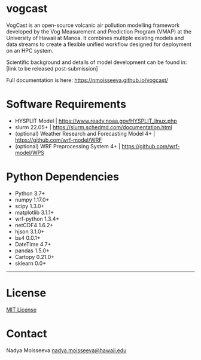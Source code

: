 # vogcast

VogCast is an open-source volcanic air pollution modelling framework developed by the Vog Measurement and Prediction Program (VMAP) at the University of Hawaii at Manoa. It combines multiple existing models and data streams to create a flexible unified workflow designed for deployment on an HPC system. 

Scientific background and details of model development can be found in: [link to be released post-submission]

Full documentation is here: https://nmoisseeva.github.io/vogcast/

# Software Requirements

* HYSPLIT Model | https://www.ready.noaa.gov/HYSPLIT_linux.php
* slurm 22.05+ | https://slurm.schedmd.com/documentation.html
* (optional) Weather Research and Forecasting Model 4+ | https://github.com/wrf-model/WRF
* (optional) WRF Preprocessing System 4+ | https://github.com/wrf-model/WPS


# Python Dependencies

* Python 3.7+
* numpy 1.17.0+
* scipy 1.3.0+
* matplotlib 3.1.1+
* wrf-python 1.3.4+
* netCDF4 1.6.2+
* hjson 3.1.0+
* bs4 0.0.1+
* DateTime 4.7+
* pandas 1.5.0+
* Cartopy 0.21.0+
* sklearn 0.0+

-----------------



# License

[MIT License](https://github.com/nmoisseeva/vogcast/LICENSE)

# Contact
Nadya Moisseeva nadya.moisseeva@hawaii.edu
